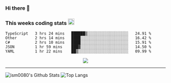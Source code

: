 ### Hi there 👋

<!--START_SECTION:giphy-->
<!--END_SECTION:giphy-->

### This weeks coding stats <img src="https://media1.giphy.com/media/LmNwrBhejkK9EFP504/giphy.gif?cid=ecf05e4723nsktnyyj53u162g7cy5rjqfg6gz06kxdg5y55g&rid=giphy.gif" width="20" height="20" />
<!--START_SECTION:waka-->
```text
TypeScript   3 hrs 24 mins   ██████▒░░░░░░░░░░░░░░░░░░   24.91 % 
Other        2 hrs 14 mins   ████░░░░░░░░░░░░░░░░░░░░░   16.42 % 
C#           2 hrs 10 mins   ████░░░░░░░░░░░░░░░░░░░░░   15.91 % 
JSON         1 hr 59 mins    ███▓░░░░░░░░░░░░░░░░░░░░░   14.50 % 
YAML         1 hr 22 mins    ██▒░░░░░░░░░░░░░░░░░░░░░░   09.99 % 
```
<!--END_SECTION:waka-->

<!--START_SECTION:comicstrip-->
<p align="center">
 <a href="https://xkcd.com/">
 <img src="https://imgs.xkcd.com/comics/next_slide_please.png" />
</a>
</p>
<!--END_SECTION:comicstrip-->

---

![ism0080's Github Stats](https://github-readme-stats.vercel.app/api?username=ism0080&show_icons=true%hide_border=true&hide=issues)
![Top Langs](https://github-readme-stats.vercel.app/api/top-langs/?username=ism0080&layout=compact)

<!--
**ism0080/ism0080** is a ✨ _special_ ✨ repository because its `README.md` (this file) appears on your GitHub profile.

Here are some ideas to get you started:

- 🔭 I’m currently working on ...
- 🌱 I’m currently learning ...
- 👯 I’m looking to collaborate on ...
- 🤔 I’m looking for help with ...
- 💬 Ask me about ...
- 📫 How to reach me: ...
- 😄 Pronouns: ...
- ⚡ Fun fact: ...
-->
